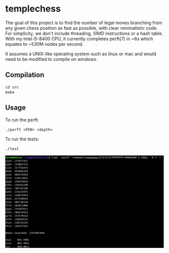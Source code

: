 # templechess

The goal of this project is to find the number of legal moves branching from any given chess position as fast as possible, with clear minimalistic code. For simplicity, we don't include threading, SIMD instructions or a hash table. With my Intel i5-8400 CPU, it currently completes perft(7) in ~6s which equates to ~530M nodes per second.

It assumes a UNIX-like operating system such as linux or mac and would need to be modified to compile on windows.

## Compilation

```
cd src
make
```

## Usage

To run the perft:

```
./perft <FEN> <depth>
```

To run the tests:

```
./test
```

![](<perft(7).png>)
